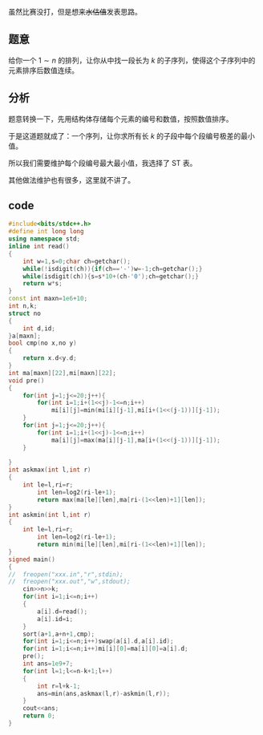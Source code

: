 虽然比赛没打，但是想来~~水估值~~发表思路。

## 题意

给你一个 $1\sim n$ 的排列，让你从中找一段长为 $k$ 的子序列，使得这个子序列中的元素排序后数值连续。

## 分析

题意转换一下，先用结构体存储每个元素的编号和数值，按照数值排序。

于是这道题就成了：一个序列，让你求所有长 $k$ 的子段中每个段编号极差的最小值。

所以我们需要维护每个段编号最大最小值，我选择了 ST 表。

其他做法维护也有很多，这里就不讲了。

## code

```cpp
#include<bits/stdc++.h>
#define int long long
using namespace std;
inline int read()
{
	int w=1,s=0;char ch=getchar();
	while(!isdigit(ch)){if(ch=='-')w=-1;ch=getchar();}
	while(isdigit(ch)){s=s*10+(ch-'0');ch=getchar();}
	return w*s;
}
const int maxn=1e6+10;
int n,k;
struct no
{
	int d,id;
}a[maxn];
bool cmp(no x,no y)
{
	return x.d<y.d;
}
int ma[maxn][22],mi[maxn][22];
void pre()
{
	for(int j=1;j<=20;j++){
     	for(int i=1;i+(1<<j)-1<=n;i++)
			mi[i][j]=min(mi[i][j-1],mi[i+(1<<(j-1))][j-1]);
	}
    for(int j=1;j<=20;j++){
     	for(int i=1;i+(1<<j)-1<=n;i++)
      		ma[i][j]=max(ma[i][j-1],ma[i+(1<<(j-1))][j-1]);
	}
	
}
int askmax(int l,int r)
{
	int le=l,ri=r;
        int len=log2(ri-le+1);
        return max(ma[le][len],ma[ri-(1<<len)+1][len]);
}
int askmin(int l,int r)
{
	int le=l,ri=r;
        int len=log2(ri-le+1);
		return min(mi[le][len],mi[ri-(1<<len)+1][len]);
}
signed main()
{
//  freopen("xxx.in","r",stdin);
//	freopen("xxx.out","w",stdout);
	cin>>n>>k;
	for(int i=1;i<=n;i++)
	{
		a[i].d=read();
		a[i].id=i;
	}
	sort(a+1,a+n+1,cmp);	
	for(int i=1;i<=n;i++)swap(a[i].d,a[i].id);
	for(int i=1;i<=n;i++)mi[i][0]=ma[i][0]=a[i].d;
	pre();
	int ans=1e9+7;
	for(int l=1;l<=n-k+1;l++)
	{
		int r=l+k-1;
		ans=min(ans,askmax(l,r)-askmin(l,r));
	}
	cout<<ans;
	return 0;
}

```